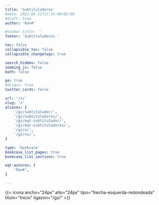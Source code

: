 ```yaml
---
title: 'Subtituladores'
#date: 2022-05-11T17:55:00+02:00
#draft: true
author: 'Ran#'

#navbar_title: ''
footer: 'Subtituladores '

toc: false
collapsible_toc: false
collapsible_changelogs: true

search_hidden: false
zooming_js: false
math: false

ga: true
#disqus: true
twitter_cards: false

url: '/x/'
slug: 'x'
aliases: [
    '/gz/subtitulador/',
    '/gz/subtituladores/',
    '/gz/eqt-subtitulador/',
    '/gz/eqt-subtituladores/',
    '/gz/x/',
    '/gz/xs/',
]

type: 'bookcase'
bookcase_list_pages: true
bookcase_list_sections: true

eqt-autores: [
    'Ran#',
]

---
```


{{< icona ancho="24px" alto="24px" tipo="frecha-esquerda-redondeada" titulo="Inicio" ligazon="/gz/" >}}
